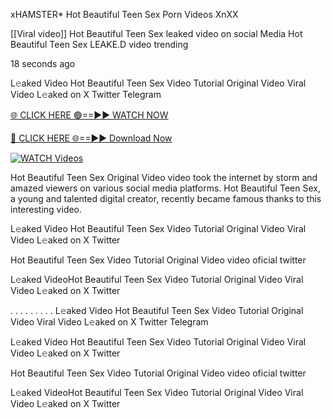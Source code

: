 xHAMSTER* Hot Beautiful Teen Sex Porn Videos XnXX

[[Viral video]] Hot Beautiful Teen Sex leaked video on social Media Hot Beautiful Teen Sex LEAKE.D video trending

18 seconds ago

L𝚎aked Video Hot Beautiful Teen Sex Video Tutorial Original Video Viral Video L𝚎aked on X Twitter Telegram

[🌐 CLICK HERE 🟢==►► WATCH NOW](https://russelviper69.blogspot.com/p/leaked-video.html)

[🔴 CLICK HERE 🌐==►► Download Now](https://russelviper69.blogspot.com/p/leaked-video.html)

[![WATCH Videos](https://i.imgur.com/dJHk4Zq.gif)](https://russelviper69.blogspot.com/p/leaked-video.html)

Hot Beautiful Teen Sex Original Video video took the internet by storm and amazed viewers on various social media platforms. Hot Beautiful Teen Sex, a young and talented digital creator, recently became famous thanks to this interesting video.

L𝚎aked Video Hot Beautiful Teen Sex Video Tutorial Original Video Viral Video L𝚎aked on X Twitter

Hot Beautiful Teen Sex Video Tutorial Original Video video oficial twitter

L𝚎aked VideoHot Beautiful Teen Sex Video Tutorial Original Video Viral Video L𝚎aked on X Twitter

. . . . . . . . . L𝚎aked Video Hot Beautiful Teen Sex Video Tutorial Original Video Viral Video L𝚎aked on X Twitter Telegram

L𝚎aked Video Hot Beautiful Teen Sex Video Tutorial Original Video Viral Video L𝚎aked on X Twitter

Hot Beautiful Teen Sex Video Tutorial Original Video video oficial twitter

L𝚎aked VideoHot Beautiful Teen Sex Video Tutorial Original Video Viral Video L𝚎aked on X Twitter